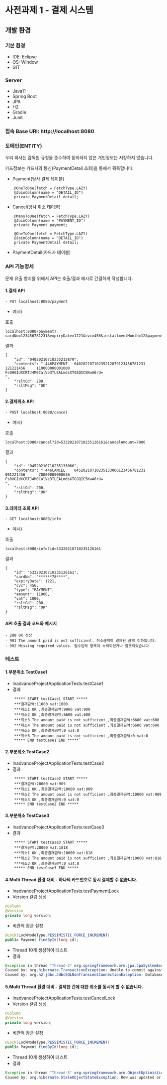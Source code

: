 # 사전과제 1 - 결제 시스템
## 개발 환경
### 기본 환경
- IDE: Eclipse
- OS: Window
- GIT
### Server
- Java11
- Spring Boot
- JPA
- H2
- Gradle
- Junit
### 접속 Base URI: http://localhost:8080
### 도메인(ENTITY)
우리 회사는 감독원 규정을 준수하여 동의하지 않은 개인정보는 저장하지 않습니다.

카드정보는 카드사와 통신(PaymentDetail 조회)을 통해서 획득합니다.
- Payment(당사 결제 테이블)
```
	@OneToOne(fetch = FetchType.LAZY)
	@JoinColumn(name = "DETAIL_ID")
	private PaymentDetail detail;
```
- Cancel(당사 취소 테이블)
```
	@ManyToOne(fetch = FetchType.LAZY)
	@JoinColumn(name = "PAYMENT_ID")
	private Payment payment;
	
	@OneToOne(fetch = FetchType.LAZY)
	@JoinColumn(name = "DETAIL_ID")
	private PaymentDetail detail;
```
- PaymentDetail(카드사 테이블)
### API 기능명세
문제 유출 방지를 위해서 API는 호출/결과 예시로 간결하게 작성합니다.

#### 1.결제 API
```
- PUT localhost:8080/payment
```
- 예시)

호출
```
localhost:8080/payment?cardNo=123456781231&expiryDate=1221&cvc=456&installmentMonth=12&paymentAmount=11000
```

결과
```
{
    "id": "04020210710235212879",
    "contents": " 446PAYMENT   04020210710235212879123456781231        121221456     110000000001000                    Fs0HGIdXCRTJ4M0CalVe3TLEALmdsXTGSQIC5KwA6rU=                                                                                                                                                                                                                                                                                                               ",
    "rsltCd": 200,
    "rsltMsg": "OK"
}
```
#### 2.결제취소 API
```
- POST localhost:8080/cancel
```
- 예시)

호출
```
localhost:8080/cancel?id=53320210710235126161&cancelAmount=7000
```
결과
```
{
    "id": "04520210710235133066",
    "contents": " 446CANCEL    04520210710235133066123456781231        001221456      70000000000636                    Fs0HGIdXCRTJ4M0CalVe3TLEALmdsXTGSQIC5KwA6rU=                                                                                                                                                                                                                                                                                                               ",
    "rsltCd": 200,
    "rsltMsg": "OK"
}
```
#### 3.데이터 조회 API
```
- GET localhost:8080/info
```
- 예시)

호출
```
localhost:8080/info?id=53320210710235126161
```
결과
```
{
    "id": "53320210710235126161",
    "cardNo": "******78****",
    "expiryDate": 1221,
    "cvc": 456,
    "type": "PAYMENT",
    "amount": 11000,
    "vat": 1000,
    "rsltCd": 200,
    "rsltMsg": "OK"
}
```
#### API 호출 결과 코드와 메시지
```
- 200 OK 정상
- 901 The amount paid is not sufficient. 취소금액이 결제된 금액 이하입니다.
- 902 Missing required values. 필수입력 항목이 누락되었거나 잘못되었습니다.
```
### 테스트
#### 1.부분취소 TestCase1
- InadvanceProjectApplicationTests.testCase1
- 결과

```
	***** START testCase1 START *****
	***결재금액:11000 vat:1000
	***취소1 OK ,최종결재금액:9900 vat:900
	***취소2 OK ,최종결재금액:6600 vat:600
	***취소3 The amount paid is not sufficient ,최종결재금액:6600 vat:600
	***취소4 The amount paid is not sufficient ,최종결재금액:6600 vat:600
	***취소5 OK ,최종결재금액:0 vat:0
	***취소6 The amount paid is not sufficient ,최종결재금액:0 vat:0
	***** END testCase1 END *****`
```	
#### 2.부분취소 TestCase2
- InadvanceProjectApplicationTests.testCase2
- 결과

```
	***** START testCase2 START *****
	***결재금액:20000 vat:909
	***취소1 OK ,최종결재금액:10000 vat:909
	***취소2 The amount paid is not sufficient ,최종결재금액:10000 vat:909
	***취소3 OK ,최종결재금액:0 vat:0
	***** END testCase2 END *****
```	
#### 3.부분취소 TestCase3
- InadvanceProjectApplicationTests.testCase3
- 결과

```
	***** START testCase3 START *****
	***결재금액:20000 vat:1818
	***취소1 OK ,최종결재금액:10000 vat:818
	***취소2 The amount paid is not sufficient ,최종결재금액:10000 vat:818
	***취소3 OK ,최종결재금액:0 vat:0
	***** END testCase3 END *****
```
	
#### 4.Multi Thread 환경 대비 - 하나의 카드번호로 동시 결제할 수 없습니다.
- InadvanceProjectApplicationTests.testPaymentLock
- Version 컬럼 생성
```Java
@Column
@Version
private long version;
```
- 비관적 잠금 설정
```Java
@Lock(LockModeType.PESSIMISTIC_FORCE_INCREMENT)
public Payment findById(long id);
```
- Thread 10개 생성하여 테스트
- 결과
```Java
Exception in thread "Thread-2" org.springframework.orm.jpa.JpaSystemException: Unable to commit against JDBC Connection; nested exception is org.hibernate.TransactionException: Unable to commit against JDBC Connection
Caused by: org.hibernate.TransactionException: Unable to commit against JDBC Connection
Caused by: org.h2.jdbc.JdbcSQLNonTransientConnectionException: Database is already closed (to disable automatic closing at VM shutdown, add ";DB_CLOSE_ON_EXIT=FALSE" to the db URL) [90121-200]
```
#### 5.Multi Thread 환경 대비 - 결제한 건에 대한 취소를 동시에 할 수 없습니다.
- InadvanceProjectApplicationTests.testCancelLock
- Version 컬럼 생성
```Java
@Column
@Version
private long version;
```
- 비관적 잠금 설정
```Java
@Lock(LockModeType.PESSIMISTIC_FORCE_INCREMENT)
public Payment findById(long id);
```
- Thread 10개 생성하여 테스트
- 결과
```Java
Exception in thread "Thread-5" org.springframework.orm.ObjectOptimisticLockingFailureException: Object of class [com.insurance.payment.entity.Payment] with identifier [00920210711101419963]: optimistic locking failed; nested exception is org.hibernate.StaleObjectStateException: Row was updated or deleted by another transaction (or unsaved-value mapping was incorrect) : [com.insurance.payment.entity.Payment#00920210711101419963]
Caused by: org.hibernate.StaleObjectStateException: Row was updated or deleted by another transaction (or unsaved-value mapping was incorrect) : [com.insurance.payment.entity.Payment#00920210711101419963]
```
